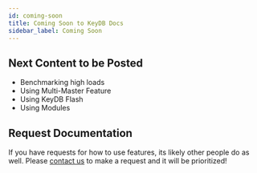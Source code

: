 ```yaml
---
id: coming-soon
title: Coming Soon to KeyDB Docs
sidebar_label: Coming Soon
---
```

## Next Content to be Posted

* Benchmarking high loads
* Using Multi-Master Feature
* Using KeyDB Flash
* Using Modules

## Request Documentation

If you have requests for how to use features, its likely other people do as well. Please [contact us](https://www.keydb.dev/contact.html) to make a request and it will be prioritized!

